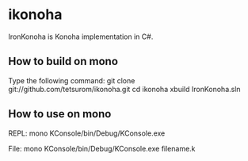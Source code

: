 ikonoha
=======
IronKonoha is Konoha implementation in C#.


## How to build on mono

Type the following command:
    git clone git://github.com/tetsurom/ikonoha.git
    cd ikonoha
    xbuild IronKonoha.sln

## How to use on mono

REPL:
    mono KConsole/bin/Debug/KConsole.exe

File:
    mono KConsole/bin/Debug/KConsole.exe filename.k
